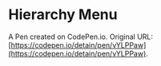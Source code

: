 # Hierarchy Menu

A Pen created on CodePen.io. Original URL: [https://codepen.io/detain/pen/vYLPPaw](https://codepen.io/detain/pen/vYLPPaw).


